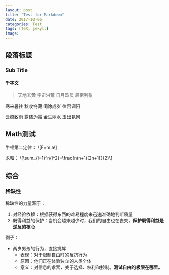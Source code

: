 ```yaml
---
layout: post
title: "Test for Markdown"
date: 2017-10-06
categories: Test
tags: [TeX, jekyll]
image: 
---
```


## 段落标题

### Sub Title

#### 千字文

> 天地玄黄 宇宙洪荒 日月盈昃 辰宿列张

  寒来暑往 秋收冬藏 闰馀成岁 律吕调阳

  云腾致雨 露结为霜 金生丽水 玉出昆冈

## Math测试

牛顿第二定律：
\\[F=m a\\]

求和：
\\[\sum_{i=1}^n{i^2}=\frac{n(n+1)(2n+1)}{2}\\]

## 综合

### 稀缺性

稀缺性的力量源于：
1. 对经验依赖：根据获得东西的难易程度来迅速准确地判断质量
2. 既得利益的保护：当机会越来越少时，我们的自由也在丧失，**保护既得利益是逆反的核心**

例子：
* 两岁男孩的行为，直接挑衅
    * 表现：对于限制自由时的反抗行为
    * 原因：他们正在体验独立的人类个体
    * 意义：对信息的求索，关于选择、权利和控制。**测试自由的极限在哪里。**


